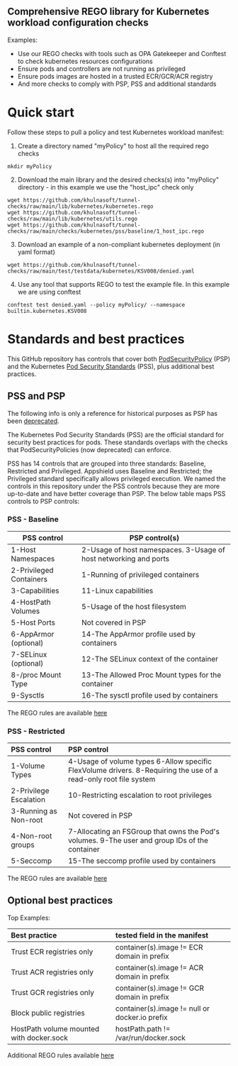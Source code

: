 ## Comprehensive REGO library for Kubernetes workload configuration checks

Examples:

- Use our REGO checks with tools such as OPA Gatekeeper and Conftest to check kubernetes resources configurations
- Ensure pods and controllers are not running as privileged
- Ensure pods images are hosted in a trusted ECR/GCR/ACR registry
- And more checks to comply with PSP, PSS and additional standards

# Quick start

Follow these steps to pull a policy and test Kubernetes workload manifest:

1. Create a directory named "myPolicy" to host all the required rego checks

```
mkdir myPolicy
```

2. Download the main library and the desired checks(s) into "myPolicy" directory - in this example we use the "host_ipc" check only

```
wget https://github.com/khulnasoft/tunnel-checks/raw/main/lib/kubernetes/kubernetes.rego
wget https://github.com/khulnasoft/tunnel-checks/raw/main/lib/kubernetes/utils.rego
wget https://github.com/khulnasoft/tunnel-checks/raw/main/checks/kubernetes/pss/baseline/1_host_ipc.rego
```

3. Download an example of a non-compliant kubernetes deployment (in yaml format)

```
wget https://github.com/khulnasoft/tunnel-checks/raw/main/test/testdata/kubernetes/KSV008/denied.yaml
```

4. Use any tool that supports REGO to test the example file. In this example we are using conftest

```
conftest test denied.yaml --policy myPolicy/ --namespace builtin.kubernetes.KSV008
```

# Standards and best practices

This GitHub repository has controls that cover both [PodSecurityPolicy](https://kubernetes.io/docs/concepts/policy/pod-security-policy/) (PSP) and the Kubernetes [Pod Security Standards](https://kubernetes.io/docs/concepts/security/pod-security-standards/) (PSS), plus additional best practices.

## PSS and PSP

The following info is only a reference for historical purposes as PSP has been [deprecated](https://kubernetes.io/blog/2021/04/06/podsecuritypolicy-deprecation-past-present-and-future/).

The Kubernetes Pod Security Standards (PSS) are the official standard for security best practices for pods. These standards overlaps with the checks that PodSecurityPolicies (now deprecated) can enforce.

PSS has 14 controls that are grouped into three standards: Baseline, Restricted and Privileged. Appshield uses Baseline and Restricted; the Privileged standard specifically allows privileged execution. We named the controls in this repository under the PSS controls because they are more up-to-date and have better coverage than PSP. The below table maps PSS controls to PSP controls:

### PSS - Baseline

| PSS control             | PSP control(s)                                                   |
| ----------------------- | ---------------------------------------------------------------- |
| 1-Host Namespaces       | 2-Usage of host namespaces. 3-Usage of host networking and ports |
| 2-Privileged Containers | 1-Running of privileged containers                               |
| 3-Capabilities          | 11-Linux capabilities                                            |
| 4-HostPath Volumes      | 5-Usage of the host filesystem                                   |
| 5-Host Ports            | Not covered in PSP                                               |
| 6-AppArmor (optional)   | 14-The AppArmor profile used by containers                       |
| 7-SELinux (optional)    | 12-The SELinux context of the container                          |
| 8-/proc Mount Type      | 13-The Allowed Proc Mount types for the container                |
| 9-Sysctls               | 16-The sysctl profile used by containers                         |

The REGO rules are available [here](https://github.com/khulnasoft/tunnel-checks/tree/main/checks/kubernetes/policies/pss)

### PSS - Restricted

| PSS control            | PSP control                                                                                                      |
| :--------------------- | :--------------------------------------------------------------------------------------------------------------- |
| 1-Volume Types         | 4-Usage of volume types 6-Allow specific FlexVolume drivers. 8-Requiring the use of a read-only root file system |
| 2-Privilege Escalation | 10-Restricting escalation to root privileges                                                                     |
| 3-Running as Non-root  | Not covered in PSP                                                                                               |
| 4-Non-root groups      | 7-Allocating an FSGroup that owns the Pod's volumes. 9-The user and group IDs of the container                   |
| 5-Seccomp              | 15-The seccomp profile used by containers                                                                        |

The REGO rules are available [here](https://github.com/khulnasoft/tunnel-checks/tree/main/checks/kubernetes/policies/pss)

## Optional best practices

Top Examples:

| Best practice                            | tested field in the manifest                   |
| :--------------------------------------- | :--------------------------------------------- |
| Trust ECR registries only                | container(s).image != ECR domain in prefix     |
| Trust ACR registries only                | container(s).image != ACR domain in prefix     |
| Trust GCR registries only                | container(s).image != GCR domain in prefix     |
| Block public registries                  | container(s).image != null or docker.io prefix |
| HostPath volume mounted with docker.sock | hostPath.path != /var/run/docker.sock          |

Additional REGO rules available [here](https://github.com/khulnasoft/tunnel-checks/tree/main/checks/kubernetes/policies/advanced/optional)

